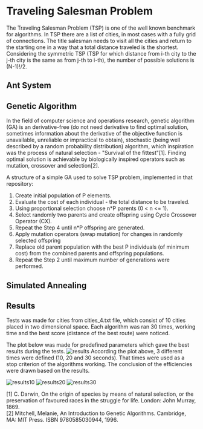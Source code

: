 # Traveling Salesman Problem
The Traveling Salesman Problem (TSP) is one of the well known benchmark for algorithms. In TSP there are a list of cities, in most cases with a fully grid of connections. The title salesman needs to visit all the cities and return to the starting one in a way that a total distance traveled is the shortest. Considering the symmetric TSP (TSP for which distance from i-th city to the j-th city is the same as from j-th to i-th), the number of possible solutions is (N-1)!/2.

## Ant System

## Genetic Algorithm
In the field of computer science and operations research, genetic algorithm (GA) is an derivative-free (do not need derivative to find optimal solution, sometimes information about the derivative of the objective function is unavailable, unreliable or impractical to obtain), stochastic (being well described by a random probability distribution) algorithm, which inspiration was the process of natural selection - "Survival of the fittest"[1]. Finding optimal solution is achievable by biologically inspired operators such as mutation, crossover and selection[2].

A structure of a simple GA used to solve TSP problem, implemented in that repository:
1. Create initial population of P elements.
2. Evaluate the cost of each individual - the total distance to be traveled.
3. Using proportional selection choose n*P parents (0 < n <= 1).
4. Select randomly two parents and create offspring using Cycle Crossover Operator (CX).
5. Repeat the Step 4 until n*P offspring are generated.
6. Apply mutation operators (swap mutation) for changes in randomly selected offspring
7. Replace old parent population with the best P individuals (of minimum cost) from the combined parents and offspring populations.
8. Repeat the Step 2 until maximum number of generations were performed.

## Simulated Annealing

## Results
Tests was made for cities from cities_4.txt file, which consist of 10 cities placed in two dimensional space. Each algorithm was ran 30 times, working time and the best score (distance of the best route) were noticed.

The plot below was made for predefined parameters which gave the best results during the tests.
![results](https://user-images.githubusercontent.com/32731885/129105582-8953419c-e91b-4003-8af3-f37208ea314b.png)
According the plot above, 3 different times were defined (10, 20 and 30 seconds). That times were used as a stop criterion of the algorithms working. The conclusion of the efficiencies were drawn based on the results.

![results10](https://user-images.githubusercontent.com/32731885/129105325-dc40172c-0fa9-4933-a949-a771fba207b2.png)
![results20](https://user-images.githubusercontent.com/32731885/129105336-331bb4b0-bcf7-4fbb-b972-efa3dcfdbfe1.png)
![results30](https://user-images.githubusercontent.com/32731885/129105341-644fea54-2a4d-447f-8e59-ed5701a2ac82.png)


[1] C. Darwin, On the origin of species by means of natural selection, or the preservation of favoured races in the struggle for life. London: John Murray, 1869. <br>
[2] Mitchell, Melanie, An Introduction to Genetic Algorithms. Cambridge, MA: MIT Press. ISBN 9780585030944, 1996.
